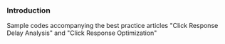 
### Introduction

Sample codes accompanying the best practice articles "Click Response Delay Analysis" and "Click Response Optimization"
